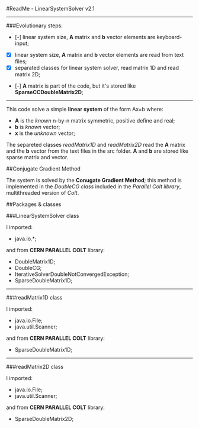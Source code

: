 #ReadMe - LinearSystemSolver v2.1


------------------------------------------------------------------------------------------

###Evolutionary steps:

- [-] linear system size, **A** matrix and **b** vector elements are keyboard-input;
- [x] linear system size, **A** matrix and **b** vector elements are read from text files;
- [x] separated classes for linear system solver, read matrix 1D and read matrix 2D;
- [-] **A** matrix is part of the code, but it's stored like **SparseCCDoubleMatrix2D**;

------------------------------------------------------------------------------------------

This code solve a simple **linear system** of the form Ax=b where:

* **A** is the *known* n-by-n matrix symmetric, positive define and real;
* **b** is *known* vector;
* **x** is the *unknown* vector;

The separeted classes *readMatrix1D* and *readMatrix2D* read the **A** matrix and the **b** vector from the text files in the src folder. **A** and **b** are stored like sparse matrix and vector.

##Conjugate Gradient Method

The system is solved by the **Conugate Gradient Method**; this method is implemented in the *DoubleCG class* included in the *Parallel Colt library*, multithreaded version of *Colt*.


##Packages & classes

###LinearSystemSolver class

I imported:

- java.io.*;

and from **CERN PARALLEL COLT** library:

- DoubleMatrix1D;
- DoubleCG;
- IterativeSolverDoubleNotConvergedException;
- SparseDoubleMatrix1D;

-------------------------------------------------

###readMatrix1D class

I imported:

- java.io.File;
- java.util.Scanner;

and from **CERN PARALLEL COLT** library:

- SparseDoubleMatrix1D;

-------------------------------------------------

###readMatrix2D class

I imported:

- java.io.File;
- java.util.Scanner;

and from **CERN PARALLEL COLT** library:

- SparseDoubleMatrix2D;